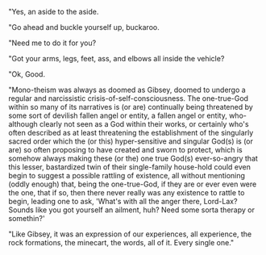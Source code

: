 "Yes, an aside to the aside.

"Go ahead and buckle yourself up, buckaroo.

"Need me to do it for you?

"Got your arms, legs, feet, ass, and elbows all inside the vehicle?

"Ok, Good.

"Mono-theism was always as doomed as Gibsey, doomed to undergo a regular and narcissistic crisis-of-self-consciousness. The one-true-God within so many of its narratives is (or are) continually being threatened by some sort of devilish fallen angel or entity, a fallen angel or entity, who-although clearly not seen as a God within their works, or certainly who's often described as at least threatening the establishment of the singularly sacred order which the (or this) hyper-sensitive and singular God(s) is (or are) so often proposing to have created and sworn to protect, which is somehow always making these (or the) one true God(s) ever-so-angry that this lesser, bastardized twin of their single-family house-hold could even begin to suggest a possible rattling of existence, all without mentioning (oddly enough) that, being the one-true-God, if they are or ever even were the one, that if so, then there never really was any existence to rattle to begin, leading one to ask, 'What's with all the anger there, Lord-Lax? Sounds like you got yourself an ailment, huh? Need some sorta therapy or somethin?'

"Like Gibsey, it was an expression of our experiences, all experience, the rock formations, the minecart, the words, all of it. Every single one."
